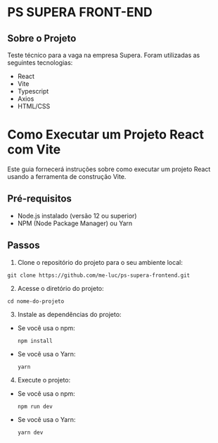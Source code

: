 # PS SUPERA FRONT-END

## Sobre o Projeto

Teste técnico para a vaga na empresa Supera.
Foram utilizadas as seguintes tecnologias:

-   React
-   Vite
-   Typescript
-   Axios
-   HTML/CSS

# Como Executar um Projeto React com Vite

Este guia fornecerá instruções sobre como executar um projeto React usando a ferramenta de construção Vite.

## Pré-requisitos

-   Node.js instalado (versão 12 ou superior)
-   NPM (Node Package Manager) ou Yarn

## Passos

1. Clone o repositório do projeto para o seu ambiente local:

```
git clone https://github.com/me-luc/ps-supera-frontend.git
```

2. Acesse o diretório do projeto:

```
cd nome-do-projeto
```

3. Instale as dependências do projeto:

-   Se você usa o npm:

    ```
    npm install
    ```

-   Se você usa o Yarn:
    ```
    yarn
    ```

4. Execute o projeto:

-   Se você usa o npm:

    ```
    npm run dev
    ```

-   Se você usa o Yarn:
    ```
    yarn dev
    ```
